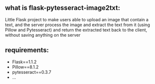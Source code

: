 
## what is flask-pytesseract-image2txt:
Little Flask project to make users able to upload an image that contain a text, and the server process the image and extract the text from it (using Pillow and Pytesseract) and return the extracted text back to the client, without saving anything on the server  

## requirements:
- Flask==1.1.2
- Pillow==8.1.2
- pytesseract==0.3.7
- ...

